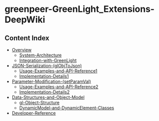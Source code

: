 # greenpeer-GreenLight_Extensions-DeepWiki

## Content Index

- [Overview](Overview.md)
  - [System-Architecture](System-Architecture.md)
  - [Integration-with-GreenLight](Integration-with-GreenLight.md)
- [JSON-Serialization-(glObjToJson)](JSON-Serialization-(glObjToJson).md)
  - [Usage-Examples-and-API-Reference1](Usage-Examples-and-API-Reference1.md)
  - [Implementation-Details1](Implementation-Details1.md)
- [Parameter-Modification-(setParamVal)](Parameter-Modification-(setParamVal).md)
  - [Usage-Examples-and-API-Reference2](Usage-Examples-and-API-Reference2.md)
  - [Implementation-Details2](Implementation-Details2.md)
- [Data-Structures-and-Object-Model](Data-Structures-and-Object-Model.md)
  - [gl-Object-Structure](gl-Object-Structure.md)
  - [DynamicModel-and-DynamicElement-Classes](DynamicModel-and-DynamicElement-Classes.md)
- [Developer-Reference](Developer-Reference.md)

